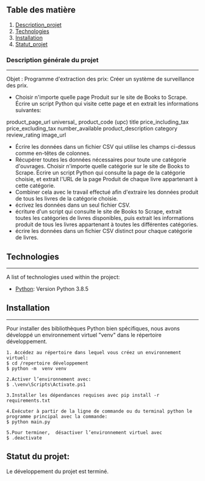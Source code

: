 ## Table des matière
1. [Description_projet](#Description_projet)
2. [Technologies](#technologies)
3. [Installation](#installation)
4. [Statut_projet](#Statut_projet)

### Description générale du projet
***
Objet : Programme d'extraction des prix: Créer un système de surveillance des prix. 

- Choisir n'importe quelle page Produit sur le site de Books to Scrape. Écrire un script Python qui visite cette page et en extrait les informations suivantes:

product_page_url
universal_ product_code (upc)
title
price_including_tax
price_excluding_tax
number_available
product_description
category
review_rating
image_url

- Écrire les données dans un fichier CSV qui utilise les champs ci-dessus comme en-têtes de colonnes.
- Récupérer toutes les données nécessaires pour toute une catégorie d'ouvrages. Choisir n'importe quelle catégorie sur le site de Books to Scrape. Écrire un script Python 
qui consulte la page de la catégorie choisie, et extrait l'URL de la page Produit de chaque livre appartenant à cette catégorie. 
- Combiner cela avec le travail effectué afin d'extraire les données produit de tous les livres de la catégorie choisie. 
- écrivez les données dans un seul fichier CSV.
- écriture d'un script qui consulte le site de Books to Scrape, extrait toutes les catégories de livres disponibles, puis extrait les informations 
produit de tous les livres appartenant à toutes les différentes catégories.
- écrire les données dans un fichier CSV distinct pour chaque catégorie de livres. 

## Technologies
***
A list of technologies used within the project:
* [Python](https://www.anaconda.com/products/individual-d): Version Python 3.8.5

## Installation
***
Pour installer des bibliothèques Python bien spécifiques, nous avons développé un environnement virtuel "venv" dans le répertoire développement.
```
1. Accédez au répertoire dans lequel vous créez un environnement virtuel:
$ cd /repertoire développement
$ python -m  venv venv

2.Activer l’environnement avec:
$ .\venv\Scripts\Activate.ps1

3.Installer les dépendances requises avec pip install -r requirements.txt

4.Exécuter à partir de la ligne de commande ou du terminal python le programme principal avec la commande:
$ python main.py

5.Pour terminer,  désactiver l’environnement virtuel avec 
$ .deactivate

```
## Statut du projet: 
Le développement du projet est terminé.
